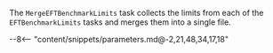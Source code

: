 The `MergeEFTBenchmarkLimits` task collects the limits from each of the `EFTBenchmarkLimits` tasks and merges them into a single file.

<div class="dhi_parameter_table">

--8<-- "content/snippets/parameters.md@-2,21,48,34,17,18"

</div>
